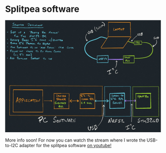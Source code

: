 # Splitpea software

![Stream Diagram](./assets/diagram-001.jpg)


More info soon! For now you can watch the stream where I wrote the
USB-to-I2C adapter for the splitpea software [on youtube!](https://www.youtube.com/watch?v=2S6G7wd8Kpo)

